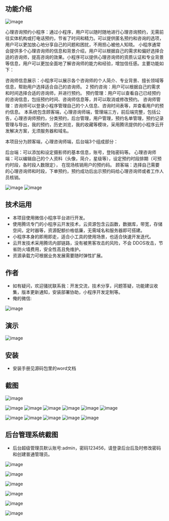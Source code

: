 ## 功能介绍 
![image](https://github.com/answer19981/WeHeart/assets/89947064/48297a66-3de0-4740-b5ec-0ed221b69aae)

 心理咨询预约小程序：通过小程序，用户可以随时随地进行心理咨询预约，无需前往实体机构或打电话预约，节省了时间和精力。可以提供匿名预约和咨询的选项，用户可以更加放心地分享自己的问题和困扰，不用担心被他人知晓。 小程序通常会提供多个心理咨询师的信息和背景介绍，用户可以根据自己的需求和偏好选择合适的咨询师，提高咨询的效果。小程序可以提供心理咨询师的资质认证和专业背景等信息，用户可以更加全面地了解咨询师的能力和经验，增加信任感。主要功能如下：

咨询师信息展示：小程序可以展示各个咨询师的个人简介、专业背景、擅长领域等信息，帮助用户选择适合自己的咨询师。 2 预约咨询：用户可以根据自己的需求和时间选择合适的咨询师，并进行预约。
预约管理：用户可以查看自己已经预约的咨询信息，包括预约时间、咨询师信息等，并可以取消或修改预约。
咨询师管理：咨询师可以登录小程序管理自己的个人信息、咨询时间表等，并查看用户的预约信息。
本系统包含顾客端，心理咨询师端，管理端三方，前后端完整，包括公告，心理咨询师预约，分类预约，后台管理，用户管理，预约名单管理，预约记录管理与导出，我的预约，历史浏览，我的收藏等模块，采用腾讯提供的小程序云开发解决方案，无须服务器和域名。

本项目分为顾客端，心理咨询师端，后台端3个组成部分：

后台端：可以添加和设定摄影师的基本信息，账号，登陆密码等。
心理咨询师端：可以编辑自己的个人资料（头像，简介，星级等），设定预约时段排期（可预约时段，各时段人数限定）， 在现场核销用户的预约码。
顾客端：选择自己需要的心理咨询师和时段，下单预约，预约成功后出示预约码给心理咨询师或者工作人员核销。

![image](https://github.com/answer19981/WeHeart/assets/89947064/09a1f156-613c-47a6-8382-22ac41083c01)
![image](https://github.com/answer19981/WeHeart/assets/89947064/c2752976-110c-48fb-ba1e-03e58d0d9631)


## 技术运用
- 本项目使用微信小程序平台进行开发。
- 使用腾讯专门的小程序云开发技术，云资源包含云函数，数据库，带宽，存储空间，定时器等，资源配额价格低廉，无需域名和服务器即可搭建。
- 小程序本身的即用即走，适合小工具的使用场景，也适合快速开发迭代。
- 云开发技术采用腾讯内部链路，没有被黑客攻击的风险，不会 DDOS攻击，节省防火墙费用，安全性高且免维护。
- 资源承载力可根据业务发展需要随时弹性扩展。  



## 作者
- 如有疑问，欢迎骚扰联系我：开发交流，技术分享，问题答疑，功能建议收集，版本更新通知，安装部署协助，小程序开发定制等。
- 俺的微信: 
 
![image](https://github.com/answer19981/WeHeart/assets/89947064/db9f3250-7e00-45eb-b420-2f3c81087aa6)



## 演示 
 ![image](https://github.com/answer19981/WeHeart/assets/89947064/72dba760-6593-4d28-8f87-7ad828322937)


## 安装

- 安装手册见源码包里的word文档 



## 截图
![image](https://github.com/answer19981/WeHeart/assets/89947064/87fd2bff-57bf-4f44-9d9b-ccb3cd05ad01)

![image](https://github.com/answer19981/WeHeart/assets/89947064/fbfc6f78-c14f-42e5-8369-1459179ae01a)
![image](https://github.com/answer19981/WeHeart/assets/89947064/ffa705e4-8223-4333-bd4e-bd4a0792befd)
![image](https://github.com/answer19981/WeHeart/assets/89947064/aa9761c4-daf4-40c3-afae-82341cd744f0)
![image](https://github.com/answer19981/WeHeart/assets/89947064/e52c4332-7c77-4601-9acf-8aeacc7f436d)
![image](https://github.com/answer19981/WeHeart/assets/89947064/ee2e0699-e719-4ffe-8e33-b355e77d9e3f)
![image](https://github.com/answer19981/WeHeart/assets/89947064/d2fdb4a3-b3b7-4fec-8780-5d78d0fb9a0e)

![image](https://github.com/answer19981/WeHeart/assets/89947064/4172399b-e2ed-4959-b02c-9cd786fd8bd8)
![image](https://github.com/answer19981/WeHeart/assets/89947064/1168aff7-8a14-43df-be0d-cc3983903198)
![image](https://github.com/answer19981/WeHeart/assets/89947064/a86e1f7c-7605-43d3-8460-14d5ec0e9053)
![image](https://github.com/answer19981/WeHeart/assets/89947064/ea68bd00-8d2e-4747-8d2e-732a4eec402f)
![image](https://github.com/answer19981/WeHeart/assets/89947064/0f0f0356-db83-4708-a243-4802f1d5f26c)




 

## 后台管理系统截图 
- 后台超级管理员默认账号:admin，密码123456，请登录后台后及时修改密码和创建普通管理员。

![image](https://github.com/answer19981/WeHeart/assets/89947064/8f5e8583-1298-4204-9153-eae661cfb41f)

![image](https://github.com/answer19981/WeHeart/assets/89947064/e53f0a11-3867-4d78-be47-b0a1d68ca33b)

![image](https://github.com/answer19981/WeHeart/assets/89947064/6794c9fe-16b3-4d89-af0a-4aed567ce960)

![image](https://github.com/answer19981/WeHeart/assets/89947064/25d5ba20-fd22-4a73-9e8a-3496b39b3cc5)

![image](https://github.com/answer19981/WeHeart/assets/89947064/be3a89fa-ba85-402f-b532-1929669d54e3)

![image](https://github.com/answer19981/WeHeart/assets/89947064/e0977a79-3019-4dba-a7c0-21fb53e51b3c)














